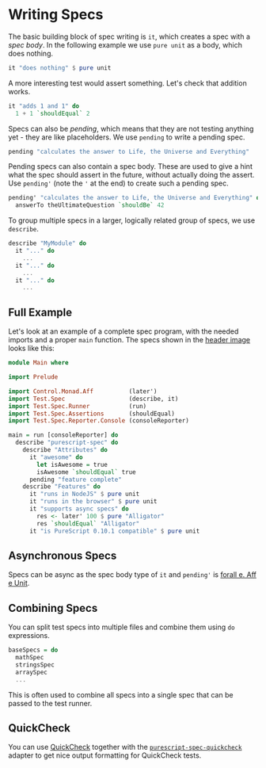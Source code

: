 # Writing Specs

The basic building block of spec writing is `it`, which creates a spec with a
*spec body*. In the following example we use `pure unit` as a body, which does
nothing.

```purescript
it "does nothing" $ pure unit
```

A more interesting test would assert something. Let's check that addition
works.

```purescript
it "adds 1 and 1" do
  1 + 1 `shouldEqual` 2
```

Specs can also be *pending*, which means that they are not testing anything
yet - they are like placeholders. We use `pending` to write a pending spec.

```purescript
pending "calculates the answer to Life, the Universe and Everything"
```

Pending specs can also contain a spec body. These are used to give a hint what
the spec should assert in the future, without actually doing the assert. Use
`pending'` (note the `'` at the end) to create such a pending spec.

```purescript
pending' "calculates the answer to Life, the Universe and Everything" do
  answerTo theUltimateQuestion `shouldBe` 42
```

To group multiple specs in a larger, logically related group of specs, we use
`describe`.

```purescript
describe "MyModule" do
  it "..." do
    ...
  it "..." do
    ...
  it "..." do
    ...
```

## Full Example

Let's look at an example of a complete spec program, with the needed imports
and a proper `main` function. The specs shown in the [header
image](#header-image) looks like this:

```purescript
module Main where

import Prelude

import Control.Monad.Aff          (later')
import Test.Spec                  (describe, it)
import Test.Spec.Runner           (run)
import Test.Spec.Assertions       (shouldEqual)
import Test.Spec.Reporter.Console (consoleReporter)

main = run [consoleReporter] do
  describe "purescript-spec" do
    describe "Attributes" do
      it "awesome" do
        let isAwesome = true
        isAwesome `shouldEqual` true
      pending "feature complete"
    describe "Features" do
      it "runs in NodeJS" $ pure unit
      it "runs in the browser" $ pure unit
      it "supports async specs" do
        res <- later' 100 $ pure "Alligator"
        res `shouldEqual` "Alligator"
      it "is PureScript 0.10.1 compatible" $ pure unit
```

## Asynchronous Specs

Specs can be async as the spec body type of `it` and `pending'` is
[forall e. Aff e Unit](https://github.com/slamdata/purescript-aff).


## Combining Specs

You can split test specs into multiple files and combine
them using `do` expressions.

```purescript
baseSpecs = do
  mathSpec
  stringsSpec
  arraySpec
  ...
```

This is often used to combine all specs into a single spec that can be passed
to the test runner.

## QuickCheck

You can use [QuickCheck](https://github.com/purescript/purescript-quickcheck)
together with the [`purescript-spec-quickcheck`](https://github.com/owickstrom/purescript-spec-quickcheck)
adapter to get nice output formatting for QuickCheck tests.
